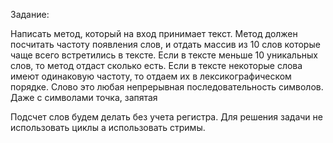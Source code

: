 Задание:

Написать метод, который на вход принимает текст.
Метод должен посчитать частоту появления слов, и отдать массив из 10 слов которые чаще всего встретились в тексте. Если в тексте меньше 10 уникальных слов, то метод отдаст сколько есть. Если в тексте некоторые слова имеют одинаковую частоту, то отдаем их в лексикографическом порядке.
Слово это любая непрерывная последовательность символов. Даже с символами точка, запятая


Подсчет слов будем делать без учета регистра.
Для решения задачи не использовать циклы а использовать стримы.
